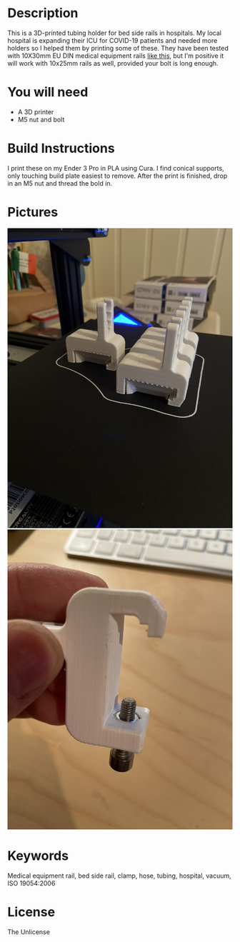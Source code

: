 # Description
This is a 3D-printed tubing holder for bed side rails in hospitals. My local hospital is expanding their ICU for COVID-19 patients and needed more holders so I helped them by printing some of these. They have been tested with  10X30mm EU DIN medical equipment rails [like this](http://www.cableflow.com/wp-content/uploads/2014/10/Medical-Rail.pdf), but I'm positive it will work with 10x25mm rails as well, provided your bolt is long enough.

# You will need
 * A 3D printer
 * M5 nut and bolt

# Build Instructions
I print these on my Ender 3 Pro in PLA using Cura. I find conical supports, only touching build plate easiest to remove. After the print is finished, drop in an M5 nut and thread the bold in.

# Pictures
![alt text](pics/Print_orientation.JPEG "Assembled clamp")
![alt text](pics/Assembled.JPEG "Assembled clamp")

# Keywords
Medical equipment rail, bed side rail, clamp, hose, tubing, hospital, vacuum, ISO 19054:2006

# License
The Unlicense
